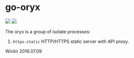 # go-oryx

![](http://ossrs.net:8000/gif/v1/sls.gif?site=github.com&path=/srs/gooryx)
[![](https://cloud.githubusercontent.com/assets/2777660/22814959/c51cbe72-ef92-11e6-81cc-32b657b285d5.png)](https://github.com/ossrs/srs/wiki/v1_CN_Contact#wechat)

The oryx is a group of isolate processes:

1. `httpx-static` HTTP/HTTPS static server with API proxy.

Winlin 2016.07.09

